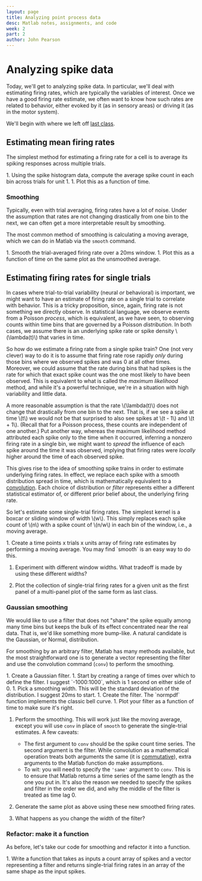 ```yaml
---
layout: page
title: Analyzing point process data
desc: Matlab notes, assignments, and code
week: 2
part: 2
author: John Pearson
---
```

# Analyzing spike data
Today, we'll get to analyzing spike data. In particular, we'll deal with estimating firing rates, which are typically the variables of interest. Once we have a good firing rate estimate, we often want to know how such rates are related to behavior, either evoked by it (as in sensory areas) or driving it (as in the motor system).

We'll begin with where we left off [last class](/exercises/week-2-1-exploring-spikes.html).

## Estimating mean firing rates
The simplest method for estimating a firing rate for a cell is to average its spiking responses across multiple trials.

<div class="question" markdown="1">
1. Using the spike histogram data, compute the average spike count in each bin across trials for unit 1.
1. Plot this as a function of time.
</div>

### Smoothing
Typically, even with trial averaging, firing rates have a lot of noise. Under the assumption that rates are not changing drastically from one bin to the next, we can often get a more interpretable result by smoothing.

The most common method of smoothing is calculating a moving average, which we can do in Matlab via the `smooth` command.

<div class="question" markdown="1">
1. Smooth the trial-averaged firing rate over a 20ms window.
1. Plot this as a function of time on the same plot as the unsmoothed average.
</div>

## Estimating firing rates for single trials
In cases where trial-to-trial variability (neural *or* behavioral) is important, we might want to have an estimate of firing rate on a single trial to correlate with behavior. This is a tricky proposition, since, again, firing rate is not something we directly observe. In statistical language, we observe events from a Poisson *process*, which is equivalent, as we have seen, to observing counts within time bins that are governed by a Poisson *distribution*. In both cases, we assume there is an underlying spike rate or spike density \\(\lambda(t)\\) that varies in time.

So how do we estimate a firing rate from a single spike train? One (not very clever) way to do it is to assume that firing rate rose rapidly *only* during those bins where we observed spikes and was 0 at all other times. Moreover, we could assume that the rate during bins that had spikes is the rate for which that exact spike count was the one most likely to have been observed. This is equivalent to what is called the *maximum likelihood* method, and while it's a powerful technique, we're in a situation with high variability and little data.

A more reasonable assumption is that the rate \\(\lambda(t)\\) does not change that drastically from one bin to the next. That is, if we see a spike at time \\(t\\) we would not be that surprised to also see spikes at \\(t - 1\\) and \\(t + 1\\). (Recall that for a Poisson process, these counts are independent of one another.) Put another way, whereas the maximum likelihood method attributed each spike only to the time when it occurred, inferring a nonzero firing rate in a single bin, we might want to *spread* the influence of each spike around the time it was observed, implying that firing rates were *locally* higher around the time of each observed spike.

This gives rise to the idea of smoothing spike trains in order to estimate underlying firing rates. In effect, we replace each spike with a smooth distribution spread in time, which is mathematically equivalent to a [convolution](https://en.wikipedia.org/wiki/Convolution#Visual_explanation). Each choice of distribution or *filter* represents either a different statistical estimator of, or different prior belief about, the underlying firing rate.

So let's estimate some single-trial firing rates. The simplest kernel is a boxcar or sliding window of width \\(w\\). This simply replaces each spike count of \\(n\\) with a spike count of \\(n/w\\) in each bin of the window, i.e., a moving average.

<div class="question" markdown="1">
1. Create a time points x trials x units array of firing rate estimates by performing a moving average. You may find `smooth` is an easy way to do this.

1. Experiment with different window widths. What tradeoff is made by using these different widths?

1. Plot the collection of single-trial firing rates for a given unit as the first panel of a multi-panel plot of the same form as last class.
</div>

### Gaussian smoothing
We would like to use a filter that does not "share" the spike equally among many time bins but keeps the bulk of its effect concentrated near the real data. That is, we'd like something more bump-like. A natural candidate is the Gaussian, or Normal, distribution.

For smoothing by an arbitrary filter, Matlab has many methods available, but the most straightforward one is to generate a vector representing the filter and use the convolution command (`conv`) to perform the smoothing.

<div class="question" markdown="1">
1. Create a Gaussian filter.
    1. Start by creating a range of times over which to define the filter. I suggest `-1000:1000`, which is 1 second on either side of 0.
    1. Pick a smoothing width. This will be the standard deviation of the distribution. I suggest 20ms to start.
    1. Create the filter. The `normpdf` function implements the classic bell curve.
    1. Plot your filter as a function of time to make sure it's right.

1. Perform the smoothing. This will work just like the moving average, except you will use `conv` in place of `smooth` to generate the single-trial estimates. A few caveats:
    - The first argument to `conv` should be the spike count time series. The second argument is the filter. While convolution as a mathematical operation treats both arguments the same (it is [commutative](https://en.wikipedia.org/wiki/Commutative_property)), extra arguments to the Matlab function do make assumptions.
    - To wit: you will need to specify the `'same'` argument to `conv`. This is to ensure that Matlab returns a time series of the same length as the one you put in. It's also the reason we needed to specify the spikes and filter in the order we did, and why the middle of the filter is treated as time lag 0.

1. Generate the same plot as above using these new smoothed firing rates.

1. What happens as you change the width of the filter?
</div>

### Refactor: make it a function
As before, let's take our code for smoothing and refactor it into a function.

<div class="question" markdown="1">
1. Write a function that takes as inputs a count array of spikes and a vector representing a filter and returns single-trial firing rates in an array of the same shape as the input spikes.
</div>

<!-- ## [Solutions](https://github.com/jmxpearson/matlab-neurobio/blob/master/week1/) -->
